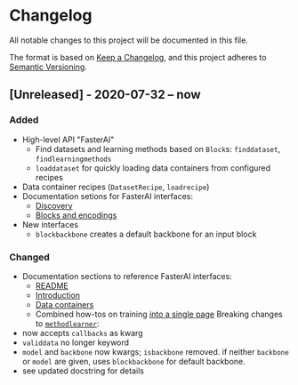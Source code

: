 # Changelog
All notable changes to this project will be documented in this file.

The format is based on [Keep a Changelog](https://keepachangelog.com/en/1.0.0/),
and this project adheres to [Semantic Versioning](https://semver.org/spec/v2.0.0.html).

## [Unreleased] - 2020-07-32 – now

### Added
- High-level API "FasterAI"
    - Find datasets and learning methods based on `Block`s: `finddataset`, `findlearningmethods`
    - `loaddataset` for quickly loading data containers from configured recipes
- Data container recipes (`DatasetRecipe`, `loadrecipe`)
- Documentation setions for FasterAI interfaces:
    - [Discovery](https://fluxml.ai/FastAI.jl/dev/docs/discovery.md.html)
    - [Blocks and encodings](https://fluxml.ai/FastAI.jl/dev/docs/background/blocksencodings.md.html)
- New interfaces
    - `blockbackbone` creates a default backbone for an input block


### Changed

- Documentation sections to reference FasterAI interfaces:
    - [README](https://fluxml.ai/FastAI.jl/dev/README.md.html)
    - [Introduction](https://fluxml.ai/FastAI.jl/dev/docs/introduction.md.html)
    - [Data containers](https://fluxml.ai/FastAI.jl/dev/docs/data_containers.md.html)
    - Combined how-tos on training [into a single page](https://fluxml.ai/FastAI.jl/dev/notebooks/training.ipynb.html)
Breaking changes to [`methodlearner`](https://fluxml.ai/FastAI.jl/dev/REFERENCE/FastAI.methodlearner.html):
- now accepts `callbacks` as kwarg
- `validdata` no longer keyword
- `model` and `backbone` now kwargs; `isbackbone` removed. if neither `backbone` or `model` are given, uses `blockbackbone` for default backbone.
- see updated docstring for details